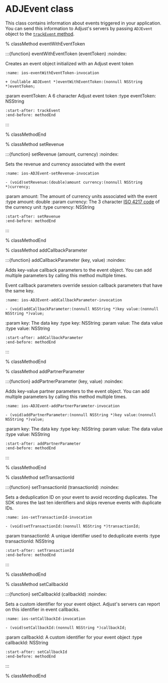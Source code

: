 # ADJEvent class

This class contains information about events triggered in your application. You can send this information to Adjust's servers by passing `ADJEvent` object to the [`trackEvent` method](ios-trackEvent-invocation).

% classMethod eventWithEventToken

:::{function} eventWithEventToken (eventToken)
:noindex:

Creates an event object initialized with an Adjust event token

```{code-block} objc
:name: ios-eventWithEventToken-invocation

+ (nullable ADJEvent *)eventWithEventToken:(nonnull NSString *)eventToken;
```

:param eventToken: A 6 character Adjust event token
:type eventToken: NSString

```{include} /ios/fragments/Adjust.md
:start-after: trackEvent
:end-before: methodEnd
```

:::

% classMethodEnd

% classMethod setRevenue

:::{function} setRevenue (amount, currency)
:noindex:

Sets the revenue and currency associated with the event

```{code-block} objc
:name: ios-ADJEvent-setRevenue-invocation

- (void)setRevenue:(double)amount currency:(nonnull NSString *)currency;
```

:param amount: The amount of currency units associated with the event
:type amount: double
:param currency: The 3 character [ISO 4217 code](https://www.iban.com/currency-codes) of the currency unit
:type currency: NSString

```{include} /ios/fragments/ADJEvent.md
:start-after: setRevenue
:end-before: methodEnd
```

:::

% classMethodEnd

% classMethod addCallbackParameter

:::{function} addCallbackParameter (key, value)
:noindex:

Adds key-value callback parameters to the event object. You can add multiple parameters by calling this method multiple times.

Event callback parameters override session callback parameters that have the same key.

```{code-block} objc
:name: ios-ADJEvent-addCallbackParameter-invocation

- (void)addCallbackParameter:(nonnull NSString *)key value:(nonnull NSString *)value;
```

:param key: The data key
:type key: NSString
:param value: The data value
:type value: NSString

```{include} /ios/fragments/ADJEvent.md
:start-after: addCallbackParameter
:end-before: methodEnd
```

:::

% classMethodEnd

% classMethod addPartnerParameter

:::{function} addPartnerParameter (key, value)
:noindex:

Adds key-value partner parameters to the event object. You can add multiple parameters by calling this method multiple times.

```{code-block} objc
:name: ios-ADJEvent-addPartnerParameter-invocation

- (void)addPartnerParameter:(nonnull NSString *)key value:(nonnull NSString *)value;
```

:param key: The data key
:type key: NSString
:param value: The data value
:type value: NSString

```{include} /ios/fragments/ADJEvent.md
:start-after: addPartnerParameter
:end-before: methodEnd
```

:::

% classMethodEnd

% classMethod setTransactionId

:::{function} setTransactionId (transactionId)
:noindex:

Sets a deduplication ID on your event to avoid recording duplicates. The SDK stores the last ten identifiers and skips revenue events with duplicate IDs.

```{code-block} objc
:name: ios-setTransactionId-invocation

- (void)setTransactionId:(nonnull NSString *)transactionId;
```

:param transactionId: A unique identifier used to deduplicate events
:type transactionId: NSString

```{include} /ios/fragments/ADJEvent.md
:start-after: setTransactionId
:end-before: methodEnd
```

:::

% classMethodEnd

% classMethod setCallbackId

:::{function} setCallbackId (callbackId)
:noindex:

Sets a custom identifier for your event object. Adjust's servers can report on this identifier in event callbacks.

```{code-block} objc
:name: ios-setCallbackId-invocation

- (void)setCallbackId:(nonnull NSString *)callbackId;
```

:param callbackId: A custom identifier for your event object
:type callbackId: NSString

```{include} /ios/fragments/ADJEvent.md
:start-after: setCallbackId
:end-before: methodEnd
```

:::

% classMethodEnd
